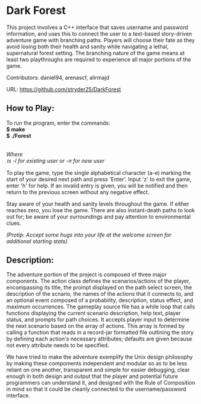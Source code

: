 Dark Forest
===========

This project involves a C++ interface that saves username and password information, and uses this to connect the user to a text-based story-driven adventure game with branching paths. Players will choose their fate as they avoid losing both their health and sanity while navigating a lethal, supernatural forest setting. The branching nature of the game means at least two playthroughs are required to experience all major portions of the game.

<!-- more -->

Contributors: daniel94, arenascf, alirmajd

URL: https://github.com/stryder25/DarkForest


How to Play:
------------

To run the program, enter the commands:   
__$ make   
$ ./Forest <option>__

*Where <option> is __-l__ for existing user or __-n__ for new user*

To play the game, type the single alphabetical character (a-e) marking the start of your desired next path and press 'Enter'. Input 'z' to exit the game, enter 'h' for help. If an invalid entry is given, you will be notified and then return to the previous screen without any negative effect. 

Stay aware of your health and sanity levels throughout the game. If either reaches zero, you lose the game. There are also instant-death paths to look out for; be aware of your surroundings and pay attention to environmental clues. 

*(Protip: Accept some hugs into your life at the welcome screen for additional starting stats)*

Description:
-----------

The adventure portion of the project is composed of three major components. The action class defines the scenarios/actions of the player, encompassing its title, the prompt displayed on the path select screen, the description of the scnario, the names of the actions that it connects to, and an optional event composed of a probability, description, status effect, and maximum occurrences. The gameplay source file has a while loop that calls functions displaying the current scenario description, help text, player status, and prompts for path choices. It accepts player input to determine the next scenario based on the array of actions. This array is formed by calling a function that reads in a record-jar formatted file outlining the story by defining each action's necessary attributes; defaults are given because not every attribute needs to be specified.
 
We have tried to make the adventure exemplify the Unix design philosophy by making these compoments independent and modular so as to be less reliant on one another, transparent and simple for easier debugging, clear enough in both design and output that the player and potential future programmers can understand it, and designed with the Rule of Composition in mind so that it could be cleanly connected to the username/password interface.  

